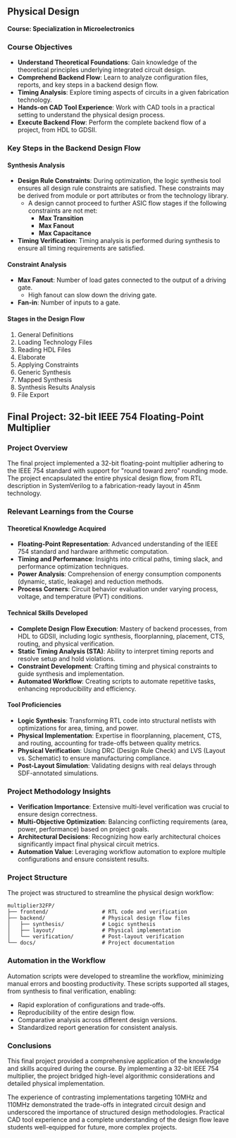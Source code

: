 ## Physical Design

**Course: Specialization in Microelectronics**  

### Course Objectives
- **Understand Theoretical Foundations**: Gain knowledge of the theoretical principles underlying integrated circuit design.
- **Comprehend Backend Flow**: Learn to analyze configuration files, reports, and key steps in a backend design flow.
- **Timing Analysis**: Explore timing aspects of circuits in a given fabrication technology.
- **Hands-on CAD Tool Experience**: Work with CAD tools in a practical setting to understand the physical design process.
- **Execute Backend Flow**: Perform the complete backend flow of a project, from HDL to GDSII.

### Key Steps in the Backend Design Flow

#### **Synthesis Analysis**
- **Design Rule Constraints**: During optimization, the logic synthesis tool ensures all design rule constraints are satisfied. These constraints may be derived from module or port attributes or from the technology library.
  - A design cannot proceed to further ASIC flow stages if the following constraints are not met:
    - **Max Transition**
    - **Max Fanout**
    - **Max Capacitance**
- **Timing Verification**: Timing analysis is performed during synthesis to ensure all timing requirements are satisfied.

#### **Constraint Analysis**
- **Max Fanout**: Number of load gates connected to the output of a driving gate.
  - High fanout can slow down the driving gate.
- **Fan-in**: Number of inputs to a gate.

#### **Stages in the Design Flow**
1. General Definitions
2. Loading Technology Files
3. Reading HDL Files
4. Elaborate
5. Applying Constraints
6. Generic Synthesis
7. Mapped Synthesis
8. Synthesis Results Analysis
9. File Export

## Final Project: 32-bit IEEE 754 Floating-Point Multiplier

### Project Overview
The final project implemented a 32-bit floating-point multiplier adhering to the IEEE 754 standard with support for "round toward zero" rounding mode. The project encapsulated the entire physical design flow, from RTL description in SystemVerilog to a fabrication-ready layout in 45nm technology.

### Relevant Learnings from the Course

#### **Theoretical Knowledge Acquired**
- **Floating-Point Representation**: Advanced understanding of the IEEE 754 standard and hardware arithmetic computation.
- **Timing and Performance**: Insights into critical paths, timing slack, and performance optimization techniques.
- **Power Analysis**: Comprehension of energy consumption components (dynamic, static, leakage) and reduction methods.
- **Process Corners**: Circuit behavior evaluation under varying process, voltage, and temperature (PVT) conditions.

#### **Technical Skills Developed**
- **Complete Design Flow Execution**: Mastery of backend processes, from HDL to GDSII, including logic synthesis, floorplanning, placement, CTS, routing, and physical verification.
- **Static Timing Analysis (STA)**: Ability to interpret timing reports and resolve setup and hold violations.
- **Constraint Development**: Crafting timing and physical constraints to guide synthesis and implementation.
- **Automated Workflow**: Creating scripts to automate repetitive tasks, enhancing reproducibility and efficiency.

#### **Tool Proficiencies**
- **Logic Synthesis**: Transforming RTL code into structural netlists with optimizations for area, timing, and power.
- **Physical Implementation**: Expertise in floorplanning, placement, CTS, and routing, accounting for trade-offs between quality metrics.
- **Physical Verification**: Using DRC (Design Rule Check) and LVS (Layout vs. Schematic) to ensure manufacturing compliance.
- **Post-Layout Simulation**: Validating designs with real delays through SDF-annotated simulations.

### Project Methodology Insights
- **Verification Importance**: Extensive multi-level verification was crucial to ensure design correctness.
- **Multi-Objective Optimization**: Balancing conflicting requirements (area, power, performance) based on project goals.
- **Architectural Decisions**: Recognizing how early architectural choices significantly impact final physical circuit metrics.
- **Automation Value**: Leveraging workflow automation to explore multiple configurations and ensure consistent results.

### Project Structure
The project was structured to streamline the physical design workflow:
```
multiplier32FP/
├── frontend/                 # RTL code and verification
├── backend/                  # Physical design flow files
│   ├── synthesis/            # Logic synthesis
│   ├── layout/               # Physical implementation
│   └── verification/         # Post-layout verification
└── docs/                     # Project documentation
```

### Automation in the Workflow
Automation scripts were developed to streamline the workflow, minimizing manual errors and boosting productivity. These scripts supported all stages, from synthesis to final verification, enabling:
- Rapid exploration of configurations and trade-offs.
- Reproducibility of the entire design flow.
- Comparative analysis across different design versions.
- Standardized report generation for consistent analysis.

### Conclusions
This final project provided a comprehensive application of the knowledge and skills acquired during the course. By implementing a 32-bit IEEE 754 multiplier, the project bridged high-level algorithmic considerations and detailed physical implementation.

The experience of contrasting implementations targeting 10MHz and 110MHz demonstrated the trade-offs in integrated circuit design and underscored the importance of structured design methodologies. Practical CAD tool experience and a complete understanding of the design flow leave students well-equipped for future, more complex projects.
